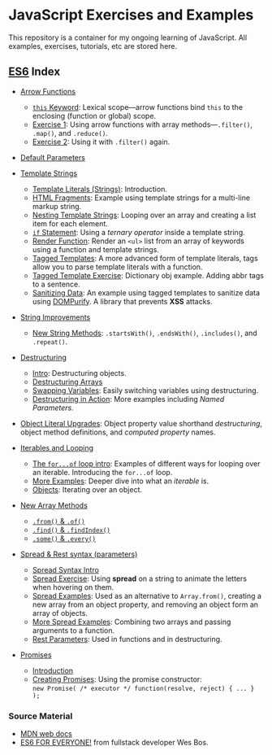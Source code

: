 # JavaScript Exercises and Examples

This repository is a container for my ongoing learning of JavaScript. All examples, exercises, tutorials, etc are stored here.

## [ES6](https://github.com/nabrus/js-exercises/tree/master/wesbos-es6) Index

*  [Arrow Functions](https://github.com/nabrus/js-exercises/tree/master/wesbos-es6/arrow_functions)
    *  [`this` Keyword](https://github.com/nabrus/js-exercises/blob/master/wesbos-es6/arrow_functions/arrow-func-this.html): Lexical scope—arrow functions bind `this` to the enclosing (function or global) scope.
    *  [Exercise 1](https://github.com/nabrus/js-exercises/blob/master/wesbos-es6/arrow_functions/arrow-func-ex1.html): Using arrow functions with array methods—`.filter()`, `.map()`, and `.reduce()`.
    *  [Exercise 2](https://github.com/nabrus/js-exercises/blob/master/wesbos-es6/arrow_functions/arrow-func-ex2.html): Using it with `.filter()` again. 

*  [Default Parameters](https://github.com/nabrus/js-exercises/blob/master/wesbos-es6/Default_Params/default-parameters.html)

*  [Template Strings](https://github.com/nabrus/js-exercises/tree/master/wesbos-es6/template_strings)
    *  [Template Literals (Strings)](https://github.com/nabrus/js-exercises/blob/master/wesbos-es6/template_strings/template-strings-intro.html): Introduction.
    *  [HTML Fragments](https://github.com/nabrus/js-exercises/blob/master/wesbos-es6/template_strings/template-strings-fragments.html): Example using template strings for a multi-line markup string.
    *  [Nesting Template Strings](https://github.com/nabrus/js-exercises/blob/master/wesbos-es6/template_strings/template-strings-looping.html): Looping over an array and creating a list item for each element.
    *  [`if` Statement](https://github.com/nabrus/js-exercises/blob/master/wesbos-es6/template_strings/template-strings-if.html): Using a *ternary operator* inside a template string.
    *  [Render Function](https://github.com/nabrus/js-exercises/blob/master/wesbos-es6/template_strings/template-strings-render-functions.html): Render an `<ul>` list from an array of keywords using a function and template strings.
    *  [Tagged Templates](https://github.com/nabrus/js-exercises/blob/master/wesbos-es6/template_strings/tagged-templates.html): A more advanced form of template literals, tags allow you to parse template literals with a function.
    *  [Tagged Template Exercise](https://github.com/nabrus/js-exercises/blob/master/wesbos-es6/template_strings/tagged-templates-dictonary.html): Dictionary obj example. Adding abbr tags to a sentence.
    *  [Sanitizing Data](https://github.com/nabrus/js-exercises/blob/master/wesbos-es6/template_strings/tagged-templates-sanitize.html): An example using tagged templates to sanitize data using [DOMPurify](https://www.npmjs.com/package/dompurify). A library that prevents **XSS** attacks. 

*  [String Improvements](https://github.com/nabrus/js-exercises/tree/master/wesbos-es6/additional_string_improvements)
    *  [New String Methods](https://github.com/nabrus/js-exercises/blob/master/wesbos-es6/additional_string_improvements/string-methods.html): `.startsWith()`, `.endsWith()`, `.includes()`, and `.repeat()`.

*  [Destructuring](https://github.com/nabrus/js-exercises/tree/master/wesbos-es6/destructuring)
    *  [Intro](https://github.com/nabrus/js-exercises/blob/master/wesbos-es6/destructuring/destructuring-intro.html): Destructuring objects.
    *  [Destructuring Arrays](https://github.com/nabrus/js-exercises/blob/master/wesbos-es6/destructuring/destructuring-arrays.html)
    *  [Swapping Variables](https://github.com/nabrus/js-exercises/blob/master/wesbos-es6/destructuring/swapping-vars-destructuring.html): Easily switching variables using destructuring.
    *  [Destructuring in Action](https://github.com/nabrus/js-exercises/blob/master/wesbos-es6/destructuring/destructuring-and-functions.html): More examples including *Named Parameters*.

*  [Object Literal Upgrades](https://github.com/nabrus/js-exercises/blob/master/wesbos-es6/Object_Literal_Upgrades/object-literal-upgrades.html): Object property value shorthand *destructuring*, object method definitions, and *computed property* names.

*  [Iterables and Looping](https://github.com/nabrus/js-exercises/tree/master/wesbos-es6/Iterables_n_Looping)
    *  [The `for...of` loop intro](https://github.com/nabrus/js-exercises/blob/master/wesbos-es6/Iterables_n_Looping/for-of-intro.html): Examples of different ways for looping over an iterable. Introducing the `for...of` loop.
    *  [More Examples](https://github.com/nabrus/js-exercises/blob/master/wesbos-es6/Iterables_n_Looping/for-of-examples.html): Deeper dive into what an *iterable* is.
    *  [Objects](https://github.com/nabrus/js-exercises/blob/master/wesbos-es6/Iterables_n_Looping/for-of-object.html): Iterating over an object.

*  [New Array Methods](https://github.com/nabrus/js-exercises/tree/master/wesbos-es6/array_of_improvements)
    *  [`.from()` & `.of()`](https://github.com/nabrus/js-exercises/blob/master/wesbos-es6/array_of_improvements/array-from-and-of.html)
    *  [`.find()` & `.findIndex()`](https://github.com/nabrus/js-exercises/blob/master/wesbos-es6/array_of_improvements/array-finding.html)
    *  [`.some()` & `.every()`](https://github.com/nabrus/js-exercises/blob/master/wesbos-es6/array_of_improvements/array-some-and-every.html)

*  [Spread & Rest syntax (parameters)](https://github.com/nabrus/js-exercises/tree/master/wesbos-es6/spread_rest_syntax-parameters)
    *  [Spread Syntax Intro](https://github.com/nabrus/js-exercises/blob/master/wesbos-es6/spread_rest_syntax-parameters/spread-intro.html)
    *  [Spread Exercise](https://github.com/nabrus/js-exercises/blob/master/wesbos-es6/spread_rest_syntax-parameters/jumping-letters.html): Using **spread** on a string to animate the letters when hovering on them.
    *  [Spread Examples](https://github.com/nabrus/js-exercises/blob/master/wesbos-es6/spread_rest_syntax-parameters/more-spread-examples.html): Used as an alternative to `Array.from()`, creating a new array from an object property, and removing an object form an array of objects.
    *  [More Spread Examples](https://github.com/nabrus/js-exercises/blob/master/wesbos-es6/spread_rest_syntax-parameters/spreading-into-a-function.html): Combining two arrays and passing arguments to a function.
    *  [Rest Parameters](https://github.com/nabrus/js-exercises/blob/master/wesbos-es6/spread_rest_syntax-parameters/rest-params.html): Used in functions and in destructuring.


*  [Promises](https://github.com/nabrus/js-exercises/tree/master/wesbos-es6/promises)
    *  [Introduction](https://github.com/nabrus/js-exercises/blob/master/wesbos-es6/promises/promises-intro.html)
    *  [Creating Promises](https://github.com/nabrus/js-exercises/blob/master/wesbos-es6/promises/creating-promises.html): Using the promise constructor:    
    `new Promise( /* executor */ function(resolve, reject) { ... } );`

### Source Material
*  [MDN web docs](https://developer.mozilla.org)
*  [ES6 FOR EVERYONE!](https://es6.io/) from fullstack developer Wes Bos.